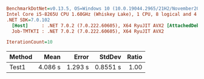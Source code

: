 ``` ini

BenchmarkDotNet=v0.13.5, OS=Windows 10 (10.0.19044.2965/21H2/November2021Update)
Intel Core i5-8265U CPU 1.60GHz (Whiskey Lake), 1 CPU, 8 logical and 4 physical cores
.NET SDK=7.0.102
  [Host]     : .NET 7.0.2 (7.0.222.60605), X64 RyuJIT AVX2 [AttachedDebugger]
  Job-TMTKTI : .NET 7.0.2 (7.0.222.60605), X64 RyuJIT AVX2

IterationCount=10  

```
| Method |    Mean |   Error |   StdDev | Ratio |
|------- |--------:|--------:|---------:|------:|
|  Test1 | 4.086 s | 1.293 s | 0.8551 s |  1.00 |
